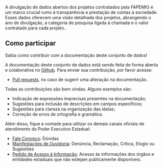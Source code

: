 A divulgação de dados abertos dos projetos contratados pela FAPEMIG é um marco crucial rumo à transparência e prestação de contas à sociedade. Esses dados oferecem uma visão detalhada dos projetos, abrangendo o ano de divulgação, a categoria de pesquisa ligada à chamada e o valor contratado para cada projeto..

## Como participar

Saiba como contribuir com a documentação deste conjunto de dados!

A documentação deste conjunto de dados está sendo feita de forma aberta e colaborativa no [Github](https://github.com/transparencia-mg/bens-tombados). Para enviar sua contribuição, por favor acesse:

- [Pull requests](https://github.com/transparencia-mg/bens-tombados/pulls), no caso de sugerir uma alteração na documentação.

Todas as contribuições são bem vindas. Alguns exemplos são:

* Indicação de expressões imprecisas presentes na documentação;
* Sugestões para inclusão de descrições em campos específicos;
* Sugestões para clareza na organização das ideias;
* Correção de erros de ortografia e gramática.

Além disso, fique a vontade para utilizar os demais canais oficiais de atendimento do Poder Executivo Estadual:

- [Fale Conosco](https://www.iepha.mg.gov.br/index.php/fale-com-o-iepha/atendimento): Dúvidas
- [Manifestações de Ouvidoria](http://www.ouvidoriageral.mg.gov.br/): Denúncia, Reclamação, Crítica, Elogio ou Sugestões
- [Pedido de Acesso à Informação](http://www.acessoainformacao.mg.gov.br/sistema/site/index.html): Acesso às informações dos órgãos e entidades estaduais que não estejam publicamente disponíveis.
